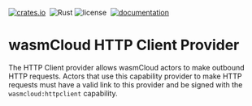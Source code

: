 [![crates.io](https://img.shields.io/crates/v/wasmcloud-httpclient.svg)](https://crates.io/crates/wasmcloud-httpclient)&nbsp;
![Rust](https://github.com/wasmcloud/capability-providers/workflows/HTTPCLIENT/badge.svg)
![license](https://img.shields.io/crates/l/wasmcloud-httpclient.svg)&nbsp;
[![documentation](https://docs.rs/wasmcloud-httpclient/badge.svg)](https://docs.rs/wasmcloud-httpclient)

# wasmCloud HTTP Client Provider
The HTTP Client provider allows wasmCloud actors to make outbound HTTP requests. Actors that use this capability provider to make HTTP requests must have a valid link to this provider and be signed with the `wasmcloud:httpclient` capability.

